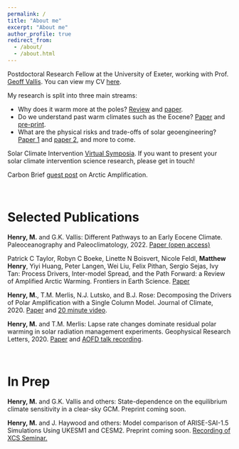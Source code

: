 ```yaml
---
permalink: /
title: "About me"
excerpt: "About me"
author_profile: true
redirect_from: 
  - /about/
  - /about.html
---
```


Postdoctoral Research Fellow at the University of Exeter, working with Prof. [Geoff Vallis](http://empslocal.ex.ac.uk/people/staff/gv219/). You can view my CV [here](https://matthewjhenry.github.io/CV_Henry.pdf).

My research is split into three main streams:
- Why does it warm more at the poles? [Review](https://www.frontiersin.org/articles/10.3389/feart.2021.758361/full) and [paper](https://doi.org/10.1175/JCLI-D-20-0178.1).
- Do we understand past warm climates such as the Eocene? [Paper](https://doi.org/10.1175/JCLI-D-21-0131.1) and [pre-print](https://eartharxiv.org/repository/view/2798/).
- What are the physical risks and trade-offs of solar geoengineering? [Paper 1](https://doi.org/10.1029/2020GL087929) and [paper 2](https://doi.org/10.5194/acp-22-2999-2022), and more to come.

Solar Climate Intervention [Virtual Symposia](https://sites.google.com/view/solargeo-symposium/home). If you want to present your solar climate intervention science research, please get in touch!

Carbon Brief [guest post](https://www.carbonbrief.org/guest-post-why-does-the-arctic-warm-faster-than-the-rest-of-the-planet) on Arctic Amplification.

<br/>

# Selected Publications

**Henry, M.** and G.K. Vallis: Different Pathways to an Early Eocene Climate. Paleoceanography and Paleoclimatology, 2022. [Paper (open access)](https://doi.org/10.1029/2021PA004375)

Patrick C Taylor, Robyn C Boeke, Linette N Boisvert, Nicole Feldl, **Matthew Henry**, Yiyi Huang, Peter Langen, Wei Liu, Felix Pithan, Sergio Sejas, Ivy Tan: Process Drivers, Inter-model Spread, and the Path Forward: a Review of Amplified Arctic Warming. Frontiers in Earth Science. [Paper](https://www.frontiersin.org/articles/10.3389/feart.2021.758361/full)

**Henry, M.**, T.M. Merlis, N.J. Lutsko, and B.J. Rose: Decomposing the Drivers of Polar Amplification with a Single Column Model. Journal of Climate, 2020. [Paper](https://doi.org/10.1175/JCLI-D-20-0178.1) and [20 minute video](https://www.youtube.com/watch?v=Z3LjvFSqOwo).

**Henry, M.** and T.M. Merlis: Lapse rate changes dominate residual polar warming in solar radiation management experiments. Geophysical Research Letters, 2020. [Paper](https://doi.org/10.1029/2020GL087929) and <a href='https://www.youtube.com/watch?v=SnsH-4Nca9A'>AOFD talk recording</a>.

<br/>

# In Prep

**Henry, M.** and G.K. Vallis and others: State-dependence on the equilibrium climate sensitivity in a clear-sky GCM. Preprint coming soon.

**Henry, M.** and J. Haywood and others: Model comparison of ARISE-SAI-1.5 Simulations Using UKESM1 and CESM2. Preprint coming soon. [Recording of XCS Seminar.](https://www.youtube.com/watch?v=NKqp58g3EPw)

